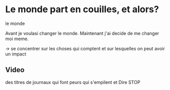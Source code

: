 # Le monde part en couilles, et alors?

le monde 

Avant je voulasi changer le monde. Maintenant j'ai decide de me changer moi meme.

-> se concentrer sur les choses qui comptent et sur lesquelles on peut avoir un impact

## Video

des titres de journaux qui font peurs qui s'empilent
et Dire STOP